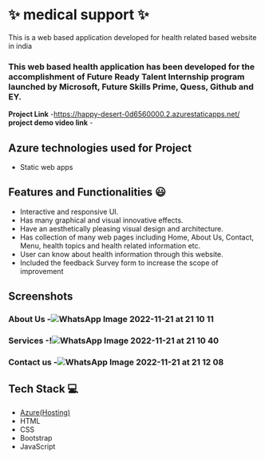 # ✨  medical support ✨

This is a web based application developed for health related based website in india

### This web based health application has been developed for the accomplishment of Future Ready Talent Internship program launched by Microsoft, Future Skills Prime, Quess, Github and EY.


**Project Link** -https://happy-desert-0d6560000.2.azurestaticapps.net/
**project demo video link** - 
## Azure technologies used for Project

- Static web apps

## Features and Functionalities 😃

- Interactive and responsive UI.
- Has many graphical and visual innovative effects.
- Have an aesthetically pleasing visual design and architecture.
- Has collection of many web pages including Home, About Us, Contact, Menu, health topics and health related information etc.
- User can know about health information through this website.
- Included the feedback Survey form to increase the scope of improvement 

## Screenshots




   

### About Us -![WhatsApp Image 2022-11-21 at 21 10 11](https://user-images.githubusercontent.com/108478574/203096937-9881c16d-c9ce-49fe-964d-bb6c56bc2bab.jpg)


### Services -!![WhatsApp Image 2022-11-21 at 21 10 40](https://user-images.githubusercontent.com/108478574/203097046-a661aa5f-730e-40da-87d8-3614a0217872.jpg)





### Contact us -![WhatsApp Image 2022-11-21 at 21 12 08](https://user-images.githubusercontent.com/108478574/203097113-d6e2323c-2dae-4d0d-b5fa-3436ed9c1254.jpg) 








## Tech Stack 💻

- [Azure(Hosting)](https://azure.microsoft.com/en-in/features/azure-portal/)
- HTML
- CSS
- Bootstrap
- JavaScript
